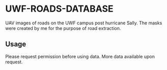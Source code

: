 # UWF-ROADS-DATABASE
UAV images of roads on the UWF campus post hurricane Sally.  The masks were created by me for the purpose of road extraction.

## Usage
Please request permission before using data.  More data available upon request.
